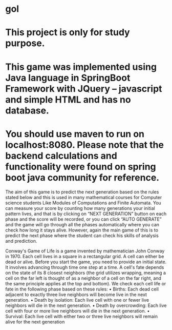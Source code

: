 # gol
# This project is only for study purpose.

# This game was implemented using Java language in SpringBoot Framework with JQuery – javascript and simple HTML and has no database.
# You should use maven to run on localhost:8080. Please note that the backend calculations and functionality were found on spring boot java community for reference.

The aim of this game is to predict the next generation based on the rules stated below and this is used in many mathematical courses for Computer science students Like Modules of Computations and Finite Automata.
You can measure your score by counting how many generations your initial pattern lives, and that is by clicking on “NEXT GENERATION” button on each phase and the score will be recorded, or you can click “AUTO GENERATE” and the game will go through all the phases automatically where you can check how long it stays alive. However, again the main game of this is to predict the next phase where the student can check his skills of analysis and prediction.

  Conway's Game of Life is a game invented by mathematician John Conway in 1970.
  Each cell lives in a square in a rectangular grid. A cell can either be dead or alive.
  Before you start the game, you need to provide an initial state. It involves advancing through time one step at a time.
  A cell's fate depends on the state of its 8 closest neighbors (the grid utilizes wrapping,
  meaning a cell on the far left is thought of as a neighbor of a cell on the far right,
  and the same principle applies at the top and bottom).
  We check each cell life or fate in the following phase based on these rules:
• Births: Each dead cell adjacent to exactly three live neighbors will become live in the next generation.
•	Death by isolation: Each live cell with one or fewer live neighbors will die in the next generation.
•	Death by overcrowding: Each live cell with four or more live neighbors will die in the next generation.
•	Survival: Each live cell with either two or three live neighbors will remain alive for the next generation
